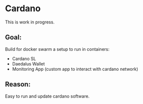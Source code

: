 # Cardano

This is work in progress.

## Goal:
Build for docker swarm a setup to run in containers:
- Cardano SL
- Daedalus Wallet
- Monitoring App (custom app to interact with cardano network)

## Reason:
Easy to run and update cardano software.
